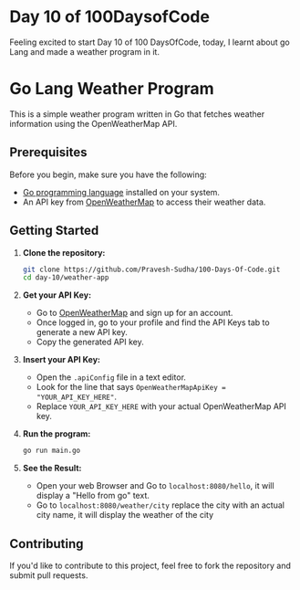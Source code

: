 # Day 10 of 100DaysofCode

Feeling excited to start Day 10 of 100 DaysOfCode, today, I learnt about go Lang and made a weather program in it.

# Go Lang Weather Program

This is a simple weather program written in Go that fetches weather information using the OpenWeatherMap API.

## Prerequisites

Before you begin, make sure you have the following:

- [Go programming language](https://golang.org/doc/install) installed on your system.
- An API key from [OpenWeatherMap](https://openweathermap.org/) to access their weather data.

## Getting Started

1. **Clone the repository:**

    ```bash
    git clone https://github.com/Pravesh-Sudha/100-Days-Of-Code.git
    cd day-10/weather-app
    ```

2. **Get your API Key:**

    - Go to [OpenWeatherMap](https://home.openweathermap.org/users/sign_up) and sign up for an account.
    - Once logged in, go to your profile and find the API Keys tab to generate a new API key.
    - Copy the generated API key.

3. **Insert your API Key:**

    - Open the `.apiConfig` file in a text editor.
    - Look for the line that says `OpenWeatherMapApiKey = "YOUR_API_KEY_HERE"`.
    - Replace `YOUR_API_KEY_HERE` with your actual OpenWeatherMap API key.

4. **Run the program:**

    ```bash
    go run main.go
    ```
    
4. **See the Result:**

   - Open your web Browser and Go to ```localhost:8080/hello```, it will display a "Hello from go" text.
   - Go to ```localhost:8080/weather/city``` replace the city with an actual city name, it will display the weather of the city


## Contributing

If you'd like to contribute to this project, feel free to fork the repository and submit pull requests.
